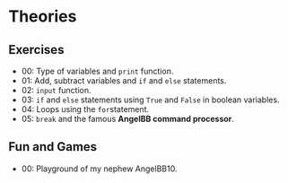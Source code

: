 # Theories

## Exercises

- 00: Type of variables and `print` function.
- 01: Add, subtract variables and `if` and `else` statements.
- 02: `input` function.
- 03: `if` and `else` statements using `True` and `False` in boolean variables.
- 04: Loops using the `for`statement.
- 05: `break` and the famous **AngelBB command processor**.

## Fun and Games

- 00: Playground of my nephew AngelBB10.
